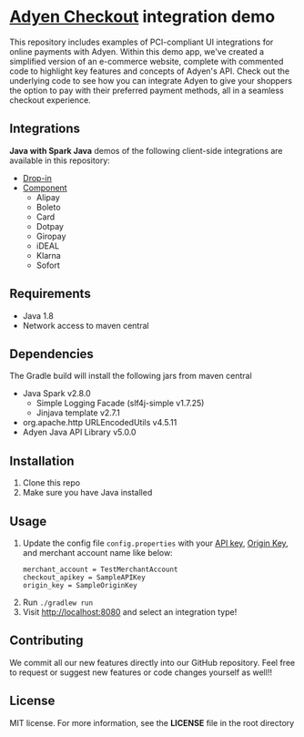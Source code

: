 # [Adyen Checkout](https://docs.adyen.com/checkout) integration demo

This repository includes examples of PCI-compliant UI integrations for online payments with Adyen. Within this demo app, we've created a simplified version of an e-commerce website, complete with commented code to highlight key features and concepts of Adyen's API. Check out the underlying code to see how you can integrate Adyen to give your shoppers the option to pay with their preferred payment methods, all in a seamless checkout experience.

## Integrations

**Java with Spark Java** demos of the following client-side integrations are available in this repository:

* [Drop-in](https://docs.adyen.com/checkout/drop-in-web)
* [Component](https://docs.adyen.com/checkout/components-web)
  * Alipay
  * Boleto
  * Card
  * Dotpay
  * Giropay
  * iDEAL
  * Klarna
  * Sofort
  

## Requirements

* Java 1.8
* Network access to maven central

## Dependencies
The Gradle build will install the following jars from maven central
* Java Spark v2.8.0
    * Simple Logging Facade (slf4j-simple v1.7.25)
    * Jinjava template v2.7.1
* org.apache.http URLEncodedUtils v4.5.11
* Adyen Java API Library v5.0.0


## Installation

1. Clone this repo
2. Make sure you have Java installed
 
## Usage

1. Update the config file `config.properties` with your [API key](https://docs.adyen.com/user-management/how-to-get-the-api-key), [Origin Key](https://docs.adyen.com/user-management/how-to-get-an-origin-key), and merchant account name like below:
    ```
    merchant_account = TestMerchantAccount
    checkout_apikey = SampleAPIKey
    origin_key = SampleOriginKey
    ```
3. Run `./gradlew run`
3. Visit [http://localhost:8080](http://localhost:8080) and select an integration type!

## Contributing

We commit all our new features directly into our GitHub repository. Feel free to request or suggest new features or code changes yourself as well!!

## License

MIT license. For more information, see the **LICENSE** file in the root directory
